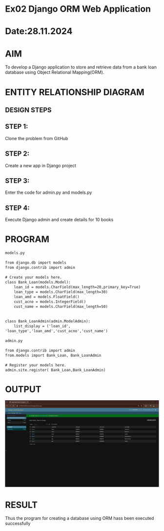 # Ex02 Django ORM Web Application
# Date:28.11.2024
# AIM
To develop a Django application to store and retrieve data from a bank loan database using Object Relational Mapping(ORM).

# ENTITY RELATIONSHIP DIAGRAM
## DESIGN STEPS
## STEP 1:
Clone the problem from GitHub

## STEP 2:
Create a new app in Django project

## STEP 3:
Enter the code for admin.py and models.py

## STEP 4:
Execute Django admin and create details for 10 books

# PROGRAM
```
models.py

from django.db import models
from django.contrib import admin

# Create your models here.
class Bank_Loan(models.Model):
    loan_id = models.CharField(max_length=20,primary_key=True)
    loan_type = models.CharField(max_length=30)
    loan_amd = models.FloatField()
    cust_acno = models.IntegerField()
    cust_name = models.CharField(max_length=50)


class Bank_LoanAdmin(admin.ModelAdmin):
    list_display = ('loan_id', 'loan_type','loan_amd','cust_acno','cust_name')

admin.py

from django.contrib import admin
from.models import Bank_Loan, Bank_LoanAdmin

# Register your models here.
admin.site.register( Bank_Loan,Bank_LoanAdmin)

```
# OUTPUT
![alt text](<Screenshot (79).png>)

# RESULT
Thus the program for creating a database using ORM hass been executed successfully

